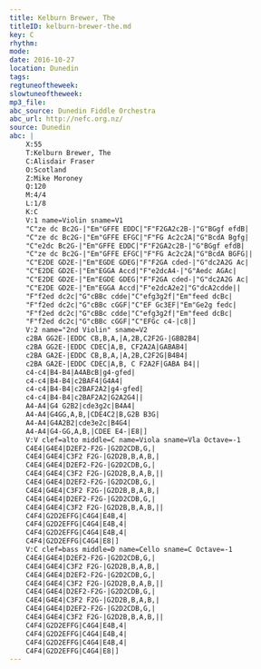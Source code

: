```yaml
---
title: Kelburn Brewer, The
titleID: kelburn-brewer-the.md
key: C
rhythm: 
mode:
date: 2016-10-27
location: Dunedin
tags:
regtuneoftheweek:
slowtuneoftheweek:
mp3_file:
abc_source: Dunedin Fiddle Orchestra
abc_url: http://nefc.org.nz/
source: Dunedin
abc: |
    X:55
    T:Kelburn Brewer, The
    C:Alisdair Fraser
    O:Scotland
    Z:Mike Moroney
    Q:120
    M:4/4
    L:1/8
    K:C
    V:1 name=Violin sname=V1
    "C"ze dc Bc2G-|"Em"GFFE EDDC|"F"F2GA2c2B-|"G"BGgf efdB|
    "C"ze dc Bc2G-|"Em"GFFE EFGC|"F"FG Ac2c2A|"G"BcdA Bgfg|
    "C"e2dc Bc2G-|"Em"GFFE EDDC|"F"F2GA2c2B-|"G"BGgf efdB|
    "C"ze dc Bc2G-|"Em"GFFE EFGC|"F"FG Ac2c2A|"G"BcdA BGFG||
    "C"E2DE GD2E-|"Em"EGDE GDEG|"F"F2GA cded-|"G"dc2A2G Ac|
    "C"E2DE GD2E-|"Em"EGGA Accd|"F"e2dcA4-|"G"Aedc AGAc|
    "C"E2DE GD2E-|"Em"EGDE GDEG|"F"F2GA cded-|"G"dc2A2G Ac|
    "C"E2DE GD2E-|"Em"EGGA Accd|"F"e2dcA2e2|"G"dcA2cdde||
    "F"f2ed dc2c|"G"cBBc cdde|"C"efg3g2f|"Em"feed dcBc|
    "F"f2ed dc2c|"G"cBBc cGGF|"C"EF Gc3EF|"Em"Ge2g fedc|
    "F"f2ed dc2c|"G"cBBc cdde|"C"efg3g2f|"Em"feed dcBc|
    "F"f2ed dc2c|"G"cBBc cGGF|"C"EFGc c4-|c8|]
    V:2 name="2nd Violin" sname=V2
    c2BA GG2E-|EDDC CB,B,A,|A,2B,C2F2G-|GBB2B4|
    c2BA GG2E-|EDDC CDEC|A,B, CF2A2A|GABAB4|
    c2BA GA2E-|EDDC CB,B,A,|A,2B,C2F2G|B4B4|
    c2BA GA2E-|EDDC CDEC|A,B, C F2A2F|GABA B4||
    c4-c4|B4-B4|A4ABcB|g4-gfed|
    c4-c4|B4-B4|c2BAF4|G4A4|
    c4-c4|B4-B4|c2BAF2A2|g4-gfed|
    c4-c4|B4-B4|c2BAF2A2|G2A2G4||
    A4-A4|G4 G2B2|cde3g2c|B4A4|
    A4-A4|G4GG,A,B,|CDE4C2|B,G2B B3G|
    A4-A4|G4A2B2|cde3e2c|B4G4|
    A4-A4|G4-GG,A,B,|CDEE E4-|E8|]
    V:V clef=alto middle=C name=Viola sname=Vla Octave=-1
    C4E4|G4E4|D2EF2-F2G-|G2D2CDB,G,|
    C4E4|G4E4|C3F2 F2G-|G2D2B,B,A,B,|
    C4E4|G4E4|D2EF2-F2G-|G2D2CDB,G,|
    C4E4|G4E4|C3F2 F2G-|G2D2B,B,A,B,||
    C4E4|G4E4|D2EF2-F2G-|G2D2CDB,G,|
    C4E4|G4E4|C3F2 F2G-|G2D2B,B,A,B,|
    C4E4|G4E4|D2EF2-F2G-|G2D2CDB,G,|
    C4E4|G4E4|C3F2 F2G-|G2D2B,B,A,B,||
    C4F4|G2D2EFFG|C4G4|E4B,4|
    C4F4|G2D2EFFG|C4G4|E4B,4|
    C4F4|G2D2EFFG|C4G4|E4B,4|
    C4F4|G2D2EFFG|C4G4|E8|]
    V:C clef=bass middle=D name=Cello sname=C Octave=-1
    C4E4|G4E4|D2EF2-F2G-|G2D2CDB,G,|
    C4E4|G4E4|C3F2 F2G-|G2D2B,B,A,B,|
    C4E4|G4E4|D2EF2-F2G-|G2D2CDB,G,|
    C4E4|G4E4|C3F2 F2G-|G2D2B,B,A,B,||
    C4E4|G4E4|D2EF2-F2G-|G2D2CDB,G,|
    C4E4|G4E4|C3F2 F2G-|G2D2B,B,A,B,|
    C4E4|G4E4|D2EF2-F2G-|G2D2CDB,G,|
    C4E4|G4E4|C3F2 F2G-|G2D2B,B,A,B,||
    C4F4|G2D2EFFG|C4G4|E4B,4|
    C4F4|G2D2EFFG|C4G4|E4B,4|
    C4F4|G2D2EFFG|C4G4|E4B,4|
    C4F4|G2D2EFFG|C4G4|E8|]
---
```

